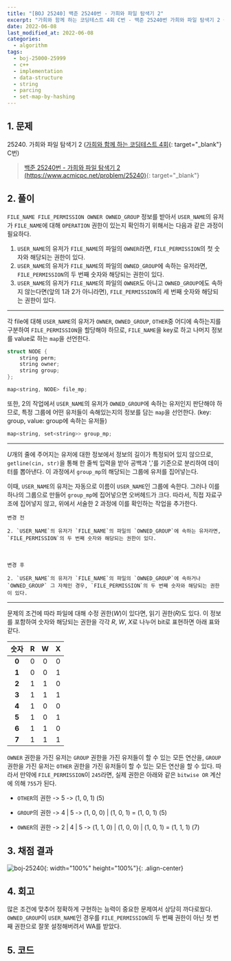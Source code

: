 ```yaml
---
title: "[BOJ 25240] 백준 25240번 - 가희와 파일 탐색기 2"
excerpt: "가희와 함께 하는 코딩테스트 4회 C번 - 백준 25240번 가희와 파일 탐색기 2 풀이"
date: 2022-06-08
last_modified_at: 2022-06-08
categories:
  - algorithm
tags:
  - boj-25000-25999
  - c++
  - implementation
  - data-structure
  - string
  - parcing
  - set-map-by-hashing
---
```


## 1. 문제
$25240$. 가희와 파일 탐색기 2 ([가희와 함께 하는 코딩테스트 4회](https://burningfalls.github.io/contest/gahui2022-baekjoon-contest/){: target="_blank"} C번)

> [백준 25240번 - 가희와 파일 탐색기 2 (https://www.acmicpc.net/problem/25240)](https://www.acmicpc.net/problem/25240){: target="_blank"}

## 2. 풀이

`FILE_NAME FILE_PERMISSION OWNER OWNED_GROUP` 정보를 받아서 `USER_NAME`의 유저가 `FILE_NAME`에 대해 `OPERATION` 권한이 있는지 확인하기 위해서는 다음과 같은 과정이 필요하다.

1. `USER_NAME`의 유저가 `FILE_NAME`의 파일의 `OWNER`라면, `FILE_PERMISSION`의 첫 숫자와 해당되는 권한이 있다.
2. `USER_NAME`의 유저가 `FILE_NAME`의 파일의 `OWNED_GROUP`에 속하는 유저라면, `FILE_PERMISSION`의 두 번째 숫자와 해당되는 권한이 있다.
3. `USER_NAME`의 유저가 `FILE_NAME`의 파일의 `OWNER`도 아니고 `OWNED_GROUP`에도 속하지 않는다면(앞의 1과 2가 아니라면), `FILE_PERMISSION`의 세 번째 숫자와 해당되는 권한이 있다.

---

각 file에 대해 `USER_NAME`의 유저가 `OWNER`, `OWNED_GROUP`, `OTHER`중 어디에 속하는지를 구분하여 `FILE_PERMISSION`을 할당해야 하므로, `FILE_NAME`을 key로 하고 나머지 정보를 value로 하는 `map`을 선언한다.

```cpp
struct NODE {
    string perm;
    string owner;
    string group;
};

map<string, NODE> file_mp;
```

또한, 2의 작업에서 `USER_NAME`의 유저가 `OWNED_GROUP`에 속하는 유저인지 판단해야 하므로, 특정 그룹에 어떤 유저들이 속해있는지의 정보를 담는 `map`을 선언한다. (key: group, value: group에 속하는 유저들)

```cpp
map<string, set<string>> group_mp;
```

---

$U$개의 줄에 주어지는 유저에 대한 정보에서 정보의 길이가 특정되어 있지 않으므로, `getline(cin, str)`을 통해 한 줄씩 입력을 받아 공백과 ','를 기준으로 분리하여 데이터를 뽑아낸다. 이 과정에서 `group_mp`의 해당되는 그룹에 유저를 집어넣는다.

이때, `USER_NAME`의 유저는 자동으로 이름이 `USER_NAME`인 그룹에 속한다. 그러나 이를 하나의 그룹으로 만들어 `group_mp`에 집어넣으면 오버헤드가 크다. 따라서, 직접 자료구조에 집어넣지 않고, 위에서 서술한 2 과정에 이를 확인하는 작업을 추가한다.
<br>

    변경 전

    2. `USER_NAME`의 유저가 `FILE_NAME`의 파일의 `OWNED_GROUP`에 속하는 유저라면, `FILE_PERMISSION`의 두 번째 숫자와 해당되는 권한이 있다.
    
<br>

    변경 후

    2. `USER_NAME`의 유저가 `FILE_NAME`의 파일의 `OWNED_GROUP`에 속하거나 `OWNED_GROUP` 그 자체인 경우, `FILE_PERMISSION`의 두 번째 숫자와 해당되는 권한이 있다.

---

문제의 조건에 따라 파일에 대해 수정 권한($W$)이 있다면, 읽기 권한($R$)도 있다. 이 정보를 포함하여 숫자와 해당되는 권한을 각각 $R$, $W$, $X$로 나누어 bit로 표현하면 아래 표와 같다.

|숫자|R|W|X|
|:---:|:---:|:---:|:---:|
|**0**|0|0|0|
|**1**|0|0|1|
|**2**|1|1|0|
|**3**|1|1|1|
|**4**|1|0|0|
|**5**|1|0|1|
|**6**|1|1|0|
|**7**|1|1|1|

`OWNER` 권한을 가진 유저는 `GROUP` 권한을 가진 유저들이 할 수 있는 모든 연산을, `GROUP` 권한을 가진 유저는 `OTHER` 권한을 가진 유저들이 할 수 있는 모든 연산을 할 수 있다. 따라서 만약에 `FILE_PERMISSION`이 `245`라면, 실제 권한은 아래와 같은 `bitwise OR` 계산에 의해 `755`가 된다.

* `OTHER`의 권한 -> $5$ -> (1, 0, 1) (5)

* `GROUP`의 권한 -> $4\;|\;5$ -> (1, 0, 0) | (1, 0, 1) = (1, 0, 1) (5)

* `OWNER`의 권한 -> $2\;|\;4\;|\;5$ -> (1, 1, 0) | (1, 0, 0) | (1, 0, 1) = (1, 1, 1) (7)

## 3. 채점 결과

![boj-25240](https://user-images.githubusercontent.com/30232837/172517266-7ce4e72e-f9cd-4396-b348-6d8e42e8b984.png "boj-25240"){: width="100%" height="100%"}{: .align-center}

## 4. 회고

많은 조건에 맞추어 정확하게 구현하는 능력이 중요한 문제여서 상당히 까다로웠다. `OWNED_GROUP`이 `USER_NAME`인 경우를 `FILE_PERMISSION`의 두 번째 권한이 아닌 첫 번째 권한으로 잘못 설정해버려서 WA를 받았다. 

## 5. 코드

<script src="https://gist.github.com/BurningFalls/214ae1ce182ad9f278a9bfecd3f9dcd2.js"></script>